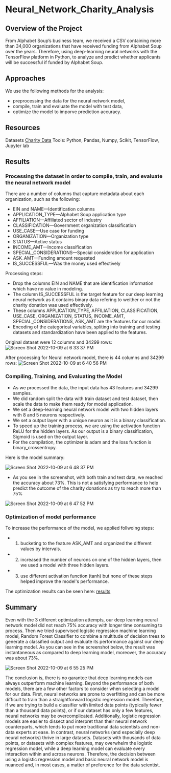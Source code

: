 # Neural_Network_Charity_Analysis

## Overview of the Project
From Alphabet Soup’s business team, we received a CSV containing more than 34,000 organizations that have received funding from Alphabet Soup over the years. Therefore, using deep-learning neural networks with the TensorFlow platform in Python, to analyze and predict whether applicants will be successful if funded by Alphabet Soup.

## Approaches
We use the following methods for the analysis:
- preprocessing the data for the neural network model,
- compile, train and evaluate the model with test data,
- optimize the model to imporve prediction accuracy.

## Resources
Datasets [Charity Data](https://github.com/ShiraliObul/Neural_Network_Charity_Analysis/blob/main/Resources/charity_data.csv)
Tools: Python, Pandas, Numpy, Scikit, TensorFlow, Jupyter lab

## Results 
### Processing the dataset in order to compile, train, and evaluate the neural network model
There are a number of columns that capture metadata about each organization, such as the following:
- EIN and NAME—Identification columns
- APPLICATION_TYPE—Alphabet Soup application type
- AFFILIATION—Affiliated sector of industry
- CLASSIFICATION—Government organization classification
- USE_CASE—Use case for funding
- ORGANIZATION—Organization type
- STATUS—Active status
- INCOME_AMT—Income classification
- SPECIAL_CONSIDERATIONS—Special consideration for application
- ASK_AMT—Funding amount requested
- IS_SUCCESSFUL—Was the money used effectively

Processing steps:
- Drop the columns EIN and NAME  that are identification information which have no value in modeling.
- The column IS_SUCCESSFUL is the target feature for our deep learning neural network as it contains binary data refering to weither or not the charity donation was used effectively.
- These columns APPLICATION_TYPE, AFFILIATION, CLASSIFICATION, USE_CASE, ORGANIZATION, STATUS, INCOME_AMT, SPECIAL_CONSIDERATIONS, ASK_AMT are the features for our model.
- Encoding of the categorical variables, spliting into training and testing datasets and standardization have been applied to the features.

Original dataset were 12 columns and 34299 rows:
![Screen Shot 2022-10-09 at 6 33 37 PM](https://user-images.githubusercontent.com/65901034/194782524-1e631a8b-025e-456b-ae24-bc7a5d71d7a7.png)

After processing for Neural network model, there is 44 columns and 34299 rows: 
![Screen Shot 2022-10-09 at 6 40 56 PM](https://user-images.githubusercontent.com/65901034/194782831-82ef8e9f-b08c-46cc-b5da-8a75abaf2794.png)
### Compiling, Training, and Evaluating the Model 
- As we processed the data, the input data has 43 features and 34299 samples.
- We did random split the data with train dataset and test dataset, then scale the data to make them ready for model application.
- We set a deep-learning neural network model with two hidden layers with 8 and 5 neurons respectively.
- We set a output layer with a unique neuron as it is a binary classification.
- To speed up the training process, we are using the activation function ReLU for the hidden layers. As our output is a binary classification, Sigmoid is used on the output layer.
- For the compilation, the optimizer is adam and the loss function is binary_crossentropy.

Here is the model summary:

![Screen Shot 2022-10-09 at 6 48 37 PM](https://user-images.githubusercontent.com/65901034/194783073-41728c19-d568-4ab6-8d27-041efbc2690d.png)

- As you see in the screenshot, with both train and test data, we reached the accuracy about 73%. This is not a satisfying performance to help predict the outcome of the charity donations as try to reach more than 75%

![Screen Shot 2022-10-09 at 6 47 52 PM](https://user-images.githubusercontent.com/65901034/194783055-63d96f7d-94cb-4264-9220-07dc71adc179.png)

### Optimization of model performance
To increase the performance of the model, we applied follwoing steps:
- 1. bucketing to the feature ASK_AMT and organized the different values by intervals.
- 2. increased the number of neurons on one of the hidden layers, then we used a model with three hidden layers.
- 3. use different activation function (tanh) but none of these steps helped improve the model's performance.

The optimization results can be seen here: [results](https://github.com/ShiraliObul/Neural_Network_Charity_Analysis/blob/main/AlphabetSoupCharity_Optimzation.ipynb)

## Summary 
Even with the 3 different optimization attempts, our deep learning neural network model did not reach 75% accuracy with longer time consuming to process. Then we tried supervised logistic regression machine learning model, Random Forest Classifier to combine a multitude of decision trees to generate a classified output and evaluate its performance against our deep learning model. As you can see in the screenshot below, the result was instantaneous as compared to deep learning model, moreover, the accuracy was about 73%. 

![Screen Shot 2022-10-09 at 6 55 25 PM](https://user-images.githubusercontent.com/65901034/194783386-cc0d5893-4a5f-4712-824c-81b2c02a2f1d.png)

The conclusion is, there is no garantee that deep learning models can always outperform machine learning. Beyond the performance of both models, there are a few other factors to consider when selecting a model for our data. First, neural networks are prone to overfitting and can be more difficult to train than a straightforward logistic regression model. Therefore, if we are trying to build a classifier with limited data points (typically fewer than a thousand data points), or if our dataset has only a few features, neural networks may be overcomplicated. Additionally, logistic regression models are easier to dissect and interpret than their neural network counterparts, which tends to put more traditional data scientists and non-data experts at ease. In contrast, neural networks (and especially deep neural networks) thrive in large datasets. Datasets with thousands of data points, or datasets with complex features, may overwhelm the logistic regression model, while a deep learning model can evaluate every interaction within and across neurons. Therefore, the decision between using a logistic regression model and basic neural network model is nuanced and, in most cases, a matter of preference for the data scientist.


